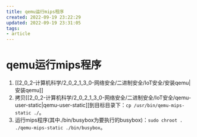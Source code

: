 ```yaml
---
title: qemu运行mips程序
created: 2022-09-19 23:22:29
updated: 2022-09-19 23:31:05
tags: 
- article
---
```


# qemu运行mips程序

1. [[2_0_2-计算机科学/2_0_2_1_3_0-网络安全/二进制安全/IoT安全/安装qemu|安装qemu]]
2. 拷贝[[2_0_2-计算机科学/2_0_2_1_3_0-网络安全/二进制安全/IoT安全/qemu-user-static|qemu-user-static]]到目标目录下：`cp /usr/bin/qemu-mips-static ./`。
3. 运行mips程序(其中./bin/busybox为要执行的busybox)：`sudo chroot . ./qemu-mips-static ./bin/busybox`。

